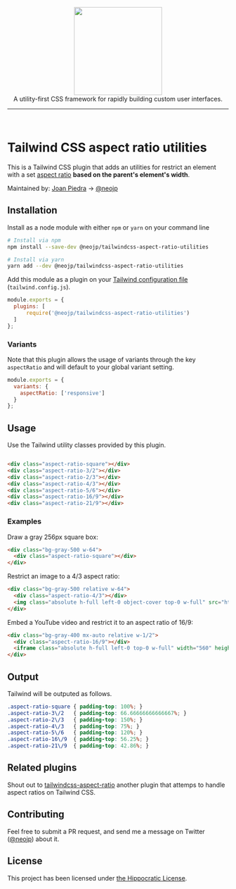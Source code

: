 <p align="center">
    <a href="https://tailwindcss.com/" target="_blank"><img width="200" src="https://tailwindcss.com/img/tailwind.svg"></a><br>
    A utility-first CSS framework for rapidly building custom user interfaces.
</p>

---

<br>

# Tailwind CSS aspect ratio utilities

This is a Tailwind CSS plugin that adds an utilities for restrict an element with a set [aspect ratio](https://css-tricks.com/aspect-ratio-boxes/) **based on the parent's element's width**.

Maintained by: [Joan Piedra](https://joanpiedra.com) → [@neojp](https://twitter.com/neojp)

## Installation

Install as a node module with either `npm` or `yarn` on your command line

```bash
# Install via npm
npm install --save-dev @neojp/tailwindcss-aspect-ratio-utilities

# Install via yarn
yarn add --dev @neojp/tailwindcss-aspect-ratio-utilities
```

Add this module as a plugin on your [Tailwind configuration file](https://tailwindcss.com/docs/configuration#plugins) (`tailwind.config.js`).

```js
module.exports = {
  plugins: [
      require('@neojp/tailwindcss-aspect-ratio-utilities')
  ]
};
```

### Variants

Note that this plugin allows the usage of variants through the key `aspectRatio` and will default to your global variant setting.

```js
module.exports = {
  variants: {
    aspectRatio: ['responsive']
  }
};
```


## Usage

Use the Tailwind utility classes provided by this plugin.

```html

<div class="aspect-ratio-square"></div>
<div class="aspect-ratio-3/2"></div>
<div class="aspect-ratio-2/3"></div>
<div class="aspect-ratio-4/3"></div>
<div class="aspect-ratio-5/6"></div>
<div class="aspect-ratio-16/9"></div>
<div class="aspect-ratio-21/9"></div>

```

### Examples

Draw a gray 256px square box:

```html
<div class="bg-gray-500 w-64">
  <div class="aspect-ratio-square"></div>
</div>
```

Restrict an image to a 4/3 aspect ratio:

```html
<div class="bg-gray-500 relative w-64">
  <div class="aspect-ratio-4/3"></div>
  <img class="absolute h-full left-0 object-cover top-0 w-full" src="https://images.unsplash.com/photo-1575470066032-42f6bce0c7fb?ixlib=rb-1.2.1&ixid=eyJhcHBfaWQiOjEyMDd9&auto=format&fit=crop&w=300&q=80" alt="Unsplash stock image by Josh Hild">
</div>
```

Embed a YouTube video and restrict it to an aspect ratio of 16/9:

```html
<div class="bg-gray-400 mx-auto relative w-1/2">
  <div class="aspect-ratio-16/9"></div>
  <iframe class="absolute h-full left-0 top-0 w-full" width="560" height="315" src="https://www.youtube.com/embed/21HuwjmuS7A" frameborder="0" allow="accelerometer; autoplay; encrypted-media; gyroscope; picture-in-picture" allowfullscreen></iframe>
</div>
```

## Output

Tailwind will be outputed as follows.

```css
.aspect-ratio-square { padding-top: 100%; }
.aspect-ratio-3\/2   { padding-top: 66.66666666666667%; }
.aspect-ratio-2\/3   { padding-top: 150%; }
.aspect-ratio-4\/3   { padding-top: 75%; }
.aspect-ratio-5\/6   { padding-top: 120%; }
.aspect-ratio-16\/9  { padding-top: 56.25%; }
.aspect-ratio-21\/9  { padding-top: 42.86%; }
```

## Related plugins

Shout out to [tailwindcss-aspect-ratio](https://github.com/webdna/tailwindcss-aspect-ratio) another plugin that attemps to handle aspect ratios on Tailwind CSS.

## Contributing

Feel free to submit a PR request, and send me a message on Twitter ([@neojp](https://twitter.com/neojp)) about it.

## License
This project has been licensed under [the Hippocratic License](https://firstdonoharm.dev/).